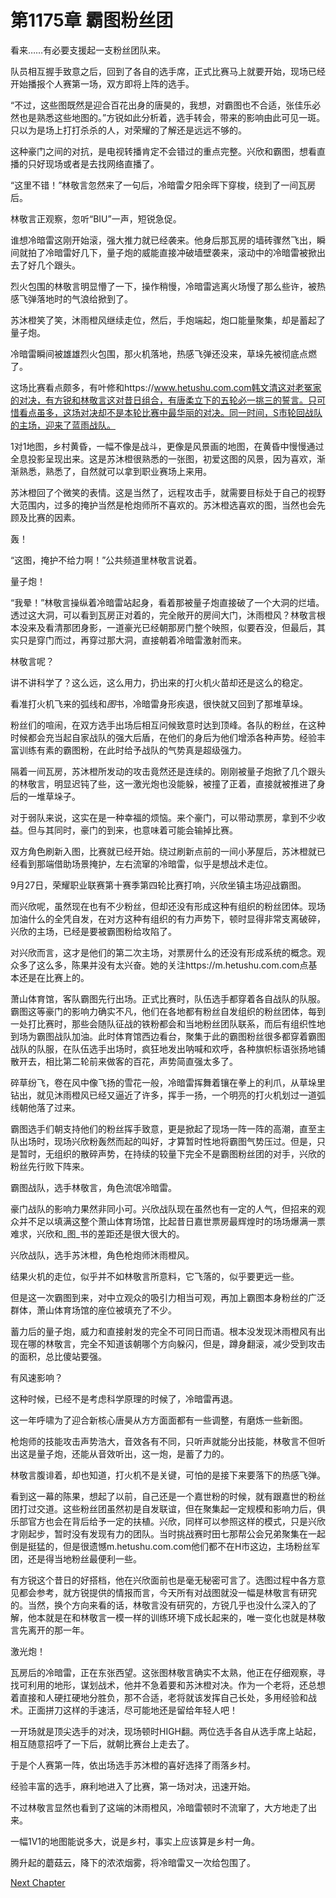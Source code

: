 # 第1175章 霸图粉丝团

看来……有必要支援起一支粉丝团队来。

队员相互握手致意之后，回到了各自的选手席，正式比赛马上就要开始，现场已经开始播报个人赛第一场，双方即将上阵的选手。

“不过，这些图既然是迎合百花出身的唐昊的，我想，对霸图也不合适，张佳乐必然也是熟悉这些地图的。”方锐如此分析着，选手转会，带来的影响由此可见一斑。只以为是场上打打杀杀的人，对荣耀的了解还是远远不够的。

这种豪门之间的对抗，是电视转播肯定不会错过的重点完整。兴欣和霸图，想看直播的只好现场或者是去找网络直播了。

“这里不错！”林敬言忽然来了一句后，冷暗雷夕阳余晖下穿梭，绕到了一间瓦房后。

林敬言正观察，忽听“BIU”一声，短锐急促。

谁想冷暗雷这刚开始滚，强大推力就已经袭来。他身后那瓦房的墙砖骤然飞出，瞬间就拍了冷暗雷好几下，量子炮的威能直接冲破墙壁袭来，滚动中的冷暗雷被掀出去了好几个跟头。

烈火包围的林敬言明显懵了一下，操作稍慢，冷暗雷逃离火场慢了那么些许，被热感飞弹落地时的气浪给掀到了。

苏沐橙笑了笑，沐雨橙风继续走位，然后，手炮端起，炮口能量聚集，却是蓄起了量子炮。

冷暗雷瞬间被雄雄烈火包围，那火机落地，热感飞弹还没来，草垛先被彻底点燃了。

这场比赛看点颇多，有叶修和https://www.hetushu.com.com韩文清这对老冤家的对决，有方锐和林敬言这对昔日组合，有唐柔立下的五轮必一挑三的誓言。只可惜看点虽多，这场对决却不是本轮比赛中最华丽的对决。同一时间，S市轮回战队的主场，迎来了蓝雨战队。

1对1地图，乡村黄昏，一幅不像是战斗，更像是风景画的地图，在黄昏中慢慢通过全息投影呈现出来。这是苏沐橙很熟悉的一张图，初爱这图的风景，因为喜欢，渐渐熟悉，熟悉了，自然就可以拿到职业赛场上来用。

苏沐橙回了个微笑的表情。这是当然了，远程攻击手，就需要目标处于自己的视野大范围内，过多的掩护当然是枪炮师所不喜欢的。苏沐橙选喜欢的图，当然也会先顾及比赛的因素。

轰！

“这图，掩护不给力啊！”公共频道里林敬言说着。

量子炮！

“我晕！”林敬言操纵着冷暗雷站起身，看着那被量子炮直接破了一个大洞的烂墙。透过这大洞，可以看到瓦房正对着的，完全敞开的房间大门，沐雨橙风？林敬言根本没来及看清那团身影，一道豪光已经朝那房门整个映照，似要吞没，但最后，其实只是穿门而过，再穿过那大洞，直接朝着冷暗雷激射而来。

林敬言呢？

讲不讲科学了？这么远，这么用力，扔出来的打火机火苗却还是这么的稳定。

看准打火机飞来的弧线和*图*书，冷暗雷身形疾退，很快就又回到了那堆草垛。

粉丝们的喧闹，在双方选手出场后相互问候致意时达到顶峰。各队的粉丝，在这种时候都会充当起自家战队的强大后盾，在他们的身后为他们增添各种声势。经验丰富训练有素的霸图粉，在此时给予战队的气势真是超级强力。

隔着一间瓦房，苏沐橙所发动的攻击竟然还是连续的。刚刚被量子炮掀了几个跟头的林敬言，明显迟钝了些，这一激光炮也没能躲，被撞了正着，直接就被推进了身后的一堆草垛子。

对于弱队来说，这实在是一种幸福的烦恼。来个豪门，可以带动票房，拿到不少收益。但与其同时，豪门的到来，也意味着可能会输掉比赛。

双方角色刷新入图，比赛就已经开始。绕过刷新点前的一间小茅屋后，苏沐橙就已经看到那端借助场景掩护，左右流窜的冷暗雷，似乎是想战术走位。

9月27日，荣耀职业联赛第十赛季第四轮比赛打响，兴欣坐镇主场迎战霸图。

而兴欣呢，虽然现在也有不少粉丝，但却还没有形成这种有组织的粉丝团体。现场加油什么的全凭自发，在对方这种有组织的有力声势下，顿时显得非常支离破碎，兴欣的主场，已经是要被霸图粉给攻陷了。

对兴欣而言，这才是他们的第二次主场，对票房什么的还没有形成系统的概念。观众多了这么多，陈果并没有太兴奋。她的关注https://m.hetushu.com.com点基本还是在比赛上的。

萧山体育馆，客队霸图先行出场。正式比赛时，队伍选手都穿着各自战队的队服。霸图这等豪门的影响力确实不凡，他们在各地都有粉丝自发组织的粉丝团体，每到一处打比赛时，那些会随队征战的铁粉都会和当地粉丝团队联系，而后有组织性地到场为霸图战队加油。此时体育馆西边看台，聚集于此的霸图粉丝很多都穿着霸图战队的队服，在队伍选手出场时，疯狂地发出呐喊和欢呼，各种旗帜标语张扬地铺散开去，相比第二轮前来做客的百花，声势简直强太多了。

碎草纷飞，卷在风中像飞扬的雪花一般，冷暗雷挥舞着镶在拳上的利爪，从草垛里钻出，就见沐雨橙风已经又逼近了许多，挥手一扬，一个明亮的打火机划过一道弧线朝他落了过来。

霸图选手们朝支持他们的粉丝挥手致意，更是掀起了现场一阵一阵的高潮，直至主队出场时，现场兴欣粉轰然而起的叫好，才算暂时性地将霸图气势压过。但是，只是暂时，无组织的散碎声势，在持续的较量下完全不是霸图粉丝团的对手，兴欣的粉丝先行败下阵来。

霸图战队，选手林敬言，角色流氓冷暗雷。

豪门战队的影响力果然非同小可。兴欣战队现在虽然也有一定的人气，但招来的观众并不足以填满这整个萧山体育场馆，比起昔日嘉世票房最辉煌时的场场爆满一票难求，兴欣和_图_书的差距还是很大很大的。

兴欣战队，选手苏沐橙，角色枪炮师沐雨橙风。

结果火机的走位，似乎并不如林敬言所意料，它飞落的，似乎要更远一些。

但是这一次霸图到来，对中立观众的吸引力相当可观，再加上霸图本身粉丝的广泛群体，萧山体育场馆的座位被填充了不少。

蓄力后的量子炮，威力和直接射发的完全不可同日而语。根本没发现沐雨橙风有出现在哪的林敬言，完全不知道该朝哪个方向躲闪，但是，蹲身翻滚，减少受到攻击的面积，总比傻站要强。

有风速影响？

这种时候，已经不是考虑科学原理的时候了，冷暗雷再退。

这一年呼啸为了迎合新核心唐昊从方方面面都有一些调整，有磨炼一些新图。

枪炮师的技能攻击声势浩大，音效各有不同，只听声就能分出技能，林敬言不但听出这是量子炮，还能从音效听出，这一炮，是蓄了力的。

林敬言腹诽着，却也知道，打火机不是关键，可怕的是接下来要落下的热感飞弹。

看到这一幕的陈果，想起了以前，自己还是一个嘉世粉的时候，就有跟嘉世的粉丝团打过交道。这些粉丝团虽然初是自发联谊，但在聚集起一定规模和影响力后，俱乐部官方也会在背后给予一定的扶植。兴欣，同样可以参照这样的模式，只是兴欣才刚起步，暂时没有发现有力的团队。当时挑战赛时田七那帮公会兄弟聚集在一起倒是挺猛的，但是很遗憾m.hetushu.com.com他们都不在H市这边，主场粉丝军团，还是得当地粉丝最便利一些。

有方锐这个昔日的好搭档，他在兴欣面前也是毫无秘密可言了。选图过程中各方意见都会参考，就方锐提供的情报而言，今天所有对战图就没一幅是林敬言有研究的。当然，换个方向来看的话，林敬言没有研究的，方锐几乎也没什么深入的了解，他本就是在和林敬言一模一样的训练环境下成长起来的，唯一变化也就是林敬言先离开的那一年。

激光炮！

瓦房后的冷暗雷，正在东张西望。这张图林敬言确实不太熟，他正在仔细观察，寻找可利用的地形，谋划战术，他并不急着要和苏沐橙对决。作为一个老将，还总想着直接和人硬扛硬地分胜负，那不合适，老将就该发挥自己长处，多用经验和战术。正面拼刀这样的手速活，尽可能地还是留给年轻人吧！

一开场就是顶尖选手的对决，现场顿时HIGH翻。两位选手各自从选手席上站起，相互随意招呼了一下后，就朝比赛台上走去了。

于是个人赛第一阵，依出场选手苏沐橙的喜好选择了雨落乡村。

经验丰富的选手，麻利地进入了比赛，第一场对决，迅速开始。

不过林敬言显然也看到了这端的沐雨橙风，冷暗雷顿时不流窜了，大方地走了出来。

一幅1V1的地图能说多大，说是乡村，事实上应该算是乡村一角。

腾升起的蘑菇云，降下的浓浓烟雾，将冷暗雷又一次给包围了。



[Next Chapter](%E7%AC%AC1176%E7%AB%A0%20%E6%9C%89%E7%82%B9%E4%B8%8D%E8%A1%8C%E4%BA%86.md)
